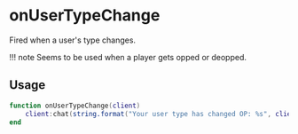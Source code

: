 # onUserTypeChange

Fired when a user's type changes.

!!! note
    Seems to be used when a player gets opped or deopped.

## Usage

```lua
function onUserTypeChange(client)
    client:chat(string.format("Your user type has changed OP: %s", client:isop()))
end
```
